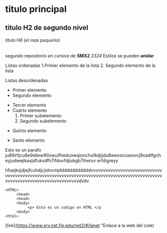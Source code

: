 # titulo principal

## titulo H2 de segundo nivel

###### titulo H6 (el mas pequeño)

segundo repositorio _en cursiva_ de __SMX2__ *2324*
Estilos se pueden **anidar**

Listas ordenadas
1.Primer elemento de la lista
2. Segundo elemento de la lista

Listas desordenadas

* Primer elemento
* Segundo elemento
- Tercer elemento
- Cuarto elemento
     1. Primer subelemento
     2. Segundo subelemento 
* Quinto elemento
+ Sexto elemento

Esto es un parafo ju89irfjcu8e9idiew90xwuifheduowqionchufkdjijdu8weosiciueovcj9oadlfgnheyjudwejikasjdfuksdfh7ifduvfdjiukgb7iheruv erfdigreyy

hfuejksjdjejfcuhdjcjidncmjddddddddddddvvvvvvvvvvvvvvvvvvvvvvvvvvvvvvvvvvvvvvvvvvvvvvvvvvvvvvvvvvvvvvvvvvvvvvvvvvvvvvvvvvvvvvvvvvvvvvvvvvvvvvvvvvvvvvvvvvvvvvvvvvvdvdv

```
<HTML>
     <head>
     <head>
     <body>
          <p> Esto es un codigo en HTML </p
     <body>
<html>
```

[link](https://www.srv.net.fje.edu/net2/#/lanet "Enlace a la web del cole)

